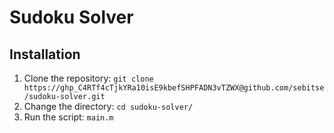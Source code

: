 # Sudoku Solver

## Installation
1. Clone the repository:
   ```git clone https://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@github.com/sebitse/sudoku-solver.git```
2. Change the directory:
   ```cd sudoku-solver/```
3. Run the script:
   ```main.m```
